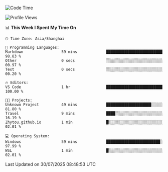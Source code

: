 <!--START_SECTION:waka-->
![Code Time](http://img.shields.io/badge/Code%20Time-3%2C051%20hrs%2059%20mins-blue)

![Profile Views](http://img.shields.io/badge/Profile%20Views-1-blue)

📊 **This Week I Spent My Time On** 

```text
🕑︎ Time Zone: Asia/Shanghai

💬 Programming Languages: 
Markdown                 59 mins             █████████████████████████   98.83 % 
Other                    0 secs              ░░░░░░░░░░░░░░░░░░░░░░░░░   00.97 % 
Text                     0 secs              ░░░░░░░░░░░░░░░░░░░░░░░░░   00.20 % 

🔥 Editors: 
VS Code                  1 hr                █████████████████████████   100.00 % 

🐱‍💻 Projects: 
Unknown Project          49 mins             ████████████████████░░░░░   81.80 % 
Travel                   9 mins              ████░░░░░░░░░░░░░░░░░░░░░   16.19 % 
Zhytou.github.io         1 min               █░░░░░░░░░░░░░░░░░░░░░░░░   02.01 % 

💻 Operating System: 
Windows                  59 mins             ████████████████████████░   97.99 % 
WSL                      1 min               █░░░░░░░░░░░░░░░░░░░░░░░░   02.01 % 
```


 Last Updated on 30/07/2025 08:48:53 UTC
<!--END_SECTION:waka-->